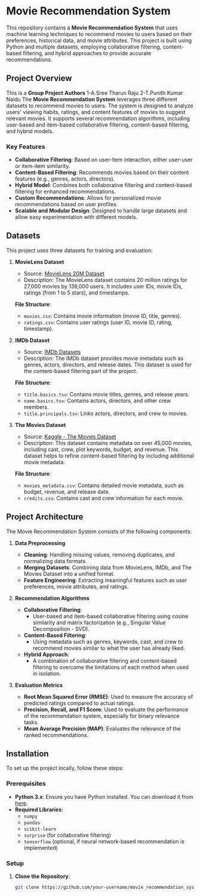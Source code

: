 # Movie Recommendation System

This repository contains a **Movie Recommendation System** that uses machine learning techniques to recommend movies to users based on their preferences, historical data, and movie attributes. This project is built using Python and multiple datasets, employing collaborative filtering, content-based filtering, and hybrid approaches to provide accurate recommendations.

## Project Overview
This is a **Group Project** 
**Authors** 
1-A.Sree Tharun Raju
2-T.Punith Kumar Naidu
The **Movie Recommendation System** leverages three different datasets to recommend movies to users. The system is designed to analyze users' viewing habits, ratings, and content features of movies to suggest relevant movies. It supports several recommendation algorithms, including user-based and item-based collaborative filtering, content-based filtering, and hybrid models.

### Key Features
- **Collaborative Filtering**: Based on user-item interaction, either user-user or item-item similarity.
- **Content-Based Filtering**: Recommends movies based on their content features (e.g., genres, actors, directors).
- **Hybrid Model**: Combines both collaborative filtering and content-based filtering for enhanced recommendations.
- **Custom Recommendations**: Allows for personalized movie recommendations based on user profiles.
- **Scalable and Modular Design**: Designed to handle large datasets and allow easy experimentation with different models.

## Datasets

This project uses three datasets for training and evaluation:

1. **MovieLens Dataset**
   - Source: [MovieLens 20M Dataset](https://grouplens.org/datasets/movielens/)
   - Description: The MovieLens dataset contains 20 million ratings for 27,000 movies by 138,000 users. It includes user IDs, movie IDs, ratings (from 1 to 5 stars), and timestamps.
   
   **File Structure**:
   - `movies.csv`: Contains movie information (movie ID, title, genres).
   - `ratings.csv`: Contains user ratings (user ID, movie ID, rating, timestamp).

2. **IMDb Dataset**
   - Source: [IMDb Datasets](https://www.imdb.com/interfaces/)
   - Description: The IMDb dataset provides movie metadata such as genres, actors, directors, and release dates. This dataset is used for the content-based filtering part of the project.
   
   **File Structure**:
   - `title.basics.tsv`: Contains movie titles, genres, and release years.
   - `name.basics.tsv`: Contains actors, directors, and other crew members.
   - `title.principals.tsv`: Links actors, directors, and crew to movies.

3. **The Movies Dataset**
   - Source: [Kaggle - The Movies Dataset](https://www.kaggle.com/rounakbanik/the-movies-dataset)
   - Description: This dataset contains metadata on over 45,000 movies, including cast, crew, plot keywords, budget, and revenue. This dataset helps to refine content-based filtering by including additional movie metadata.
   
   **File Structure**:
   - `movies_metadata.csv`: Contains detailed movie metadata, such as budget, revenue, and release date.
   - `credits.csv`: Contains cast and crew information for each movie.

## Project Architecture

The Movie Recommendation System consists of the following components:

1. **Data Preprocessing**
   - **Cleaning**: Handling missing values, removing duplicates, and normalizing data formats.
   - **Merging Datasets**: Combining data from MovieLens, IMDb, and The Movies Dataset into a unified format.
   - **Feature Engineering**: Extracting meaningful features such as user preferences, movie attributes, and ratings.

2. **Recommendation Algorithms**
   - **Collaborative Filtering**:
     - User-based and item-based collaborative filtering using cosine similarity and matrix factorization (e.g., Singular Value Decomposition - SVD).
   - **Content-Based Filtering**:
     - Using metadata such as genres, keywords, cast, and crew to recommend movies similar to what the user has already liked.
   - **Hybrid Approach**:
     - A combination of collaborative filtering and content-based filtering to overcome the limitations of each method when used in isolation.

3. **Evaluation Metrics**
   - **Root Mean Squared Error (RMSE)**: Used to measure the accuracy of predicted ratings compared to actual ratings.
   - **Precision, Recall, and F1 Score**: Used to evaluate the performance of the recommendation system, especially for binary relevance tasks.
   - **Mean Average Precision (MAP)**: Evaluates the relevance of the ranked recommendations.

## Installation

To set up the project locally, follow these steps:

### Prerequisites

- **Python 3.x**: Ensure you have Python installed. You can download it from [here](https://www.python.org/downloads/).
- **Required Libraries**:
  - `numpy`
  - `pandas`
  - `scikit-learn`
  - `surprise` (for collaborative filtering)
  - `tensorflow` (optional, if neural network-based recommendation is implemented)

### Setup

1. **Clone the Repository**:
   ```bash
   git clone https://github.com/your-username/movie_recommendation_system.git
